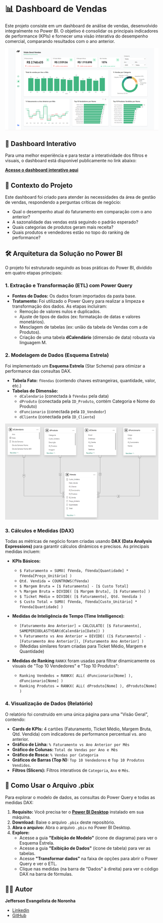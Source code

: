 # 📊 Dashboard de Vendas

Este projeto consiste em um dashboard de análise de vendas, desenvolvido integralmente no Power BI. O objetivo é consolidar os principais indicadores de performance (KPIs) e fornecer uma visão interativa do desempenho comercial, comparando resultados com o ano anterior.

![Imagem do Dashboard](./imagens/img-dashboard.png)
<!-- <img src="./imagens/img-dashboard.png" alt="Imagem do Dashboard" width="1024"/> -->
## 🔗 Dashboard Interativo

Para uma melhor experiência e para testar a interatividade dos filtros e visuais, o dashboard está disponível publicamente no link abaixo:

**[Acesse o dashboard interativo aqui](https://app.powerbi.com/view?r=eyJrIjoiOGYxMmRiZDYtODEyNy00MjFkLTlhNTgtMzMzNDM2ZjZkZWYyIiwidCI6ImQ0MDY5MTM4LWE2MTAtNDFjOC1iZDhkLWM3OWEwZjdlZmJlOCJ9)**

## 📖 Contexto do Projeto

Este dashboard foi criado para atender às necessidades da área de gestão de vendas, respondendo a perguntas críticas de negócio:

  * Qual o desempenho atual do faturamento em comparação com o ano anterior?
  * A sazonalidade das vendas está seguindo o padrão esperado?
  * Quais categorias de produtos geram mais receita?
  * Quais produtos e vendedores estão no topo do ranking de performance?

## 🛠️ Arquitetura da Solução no Power BI

O projeto foi estruturado seguindo as boas práticas do Power BI, dividido em quatro etapas principais:

### 1\. Extração e Transformação (ETL) com Power Query

  * **Fontes de Dados:** Os dados foram importados da pasta base.
  * **Tratamento:** Foi utilizado o Power Query para realizar a limpeza e transformação dos dados. As etapas incluíram:
      * Remoção de valores nulos e duplicados.
      * Ajuste de tipos de dados (ex: formatação de datas e valores monetários).
      * Mesclagem de tabelas (ex: união da tabela de Vendas com a de Produtos).
      * Criação de uma tabela **dCalendário** (dimensão de data) robusta via linguagem M.

### 2\. Modelagem de Dados (Esquema Estrela)

Foi implementado um **Esquema Estrela** (Star Schema) para otimizar a performance das consultas DAX.

  * **Tabela Fato:** `fVendas` (contendo chaves estrangeiras, quantidade, valor, etc.)
  * **Tabelas de Dimensão:**
      * `dCalendario` (conectada à `fVendas` pela data)
      * `dProduto` (conectada pela `ID_Produto`, contém Categoria e Nome do Produto)
      * `dFuncionario` (conectada pela `ID_Vendedor`)
      * `dCliente` (conectada pela `ID_Cliente`)

![Imagem do modelo das entidades](./imagens/img-modelo-dados.png)
<!-- <img src="./imagens/img-modelo-dados.png" alt="Imagem do modelo das entidades" width="1024"/> -->
### 3\. Cálculos e Medidas (DAX)

Todas as métricas de negócio foram criadas usando **DAX (Data Analysis Expressions)** para garantir cálculos dinâmicos e precisos. As principais medidas incluem:

  * **KPIs Básicos:**

      * `$ Faturamento = SUMX( fVenda, fVenda[Quantidade] * fVenda[Preço_Unitário] )`
      * `Qtd. Vendida = COUNTROWS(fVenda)`
      * `$ Margem Bruta = [$ Faturamento] - [$ Custo Total]`
      * `% Margem Bruta = DIVIDE( [$ Margem Bruta], [$ Faturamento] )`
      * `$ Ticket Médio = DIVIDE( [$ Faturamento], Qtd. Vendida )`
      * `$ Custo Total = SUMX( fVenda, fVenda[Custo_Unitário] * fVenda[Quantidade] )`

  * **Medidas de Inteligência de Tempo (Time Intelligence):**

      * `[Faturamento Ano Anterior] = CALCULATE( [$ Faturamento], SAMEPERIODLASTYEAR(dCalendário[Date]) )`
      * `% Faturamento vs Ano Anterior = DIVIDE( ([$ Faturamento] - [Faturamento Ano Anterior]), [Faturamento Ano Anterior] )`
      * (Medidas similares foram criadas para Ticket Médio, Margem e Quantidade)

  * **Medidas de Ranking** `RANKX` foram usadas para filtrar dinamicamente os visuais de "Top 10 Vendedores" e "Top 10 Produtos":

      * `Ranking Vendedos = RANKX( ALL( dFuncionario[Nome] ), dFuncionario[Nome] )`
      * `Ranking Produtos = RANKX( ALL( dProduto[Nome] ), dProduto[Nome] )`


### 4\. Visualização de Dados (Relatório)

O relatório foi construído em uma única página para uma "Visão Geral", contendo:

  * **Cards de KPIs:** 4 cartões (Faturamento, Ticket Médio, Margem Bruta, Qtd. Vendida) com indicadores de performance percentual vs. ano anterior.
  * **Gráfico de Linha:** `% Faturamento vs Ano Anterior por Mês`
  * **Gráfico de Colunas:** `Total de Vendas por Ano e Mês`
  * **Gráfico de Rosca:** `% Vendas por Categoria`
  * **Gráficos de Barras (Top N):** `Top 10 Vendedores` e `Top 10 Produtos Vendidos`.
  * **Filtros (Slicers):** Filtros interativos de `Categoria`, `Ano` e `Mês`.

## 🚀 Como Usar o Arquivo .pbix

Para explorar o modelo de dados, as consultas do Power Query e todas as medidas DAX:

1.  **Requisito:** Você precisa ter o **[Power BI Desktop](https://powerbi.microsoft.com/pt-br/desktop/)** instalado em sua máquina.
2.  **Download:** Baixe o arquivo `.pbix` deste repositório.
3.  **Abra o arquivo:** Abra o arquivo `.pbix` no Power BI Desktop.
4.  **Explore:**
      * Acesse a guia **"Exibição de Modelo"** (ícone de diagrama) para ver o Esquema Estrela.
      * Acesse a guia **"Exibição de Dados"** (ícone de tabela) para ver as tabelas.
      * Acesse **"Transformar dados"** na faixa de opções para abrir o Power Query e ver o ETL.
      * Clique nas medidas (na barra de "Dados" à direita) para ver o código DAX na barra de fórmulas.

## 🧑‍💻 Autor

**Jefferson Evangelista de Noronha**

  * [Linkedin](https://www.linkedin.com/in/jeffnoronha/)
  * [GitHub](https://github.com/jeffnoronha1)

